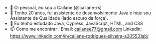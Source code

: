 - 👋 Oi pessoal, eu sou a Cailane (@cailane-rs)
- 👀 Tenho 20 anos, fui assistente de desenvolvimento Java e hoje sou Assistente de Qualidade (lado escuro da força).
- 🌱 Eu tenho estudado Java, Cypress, JavaScript, HTML, and CSS
- 📫 Como me encontrar :
Email: cailanee77@gmail.com
Linkedin: https://www.linkedin.com/in/cailane-rodrigues-silveira-a305531ab/
<!---
cailane-rs/cailane-rs is a ✨ special ✨ repository because its `README.md` (this file) appears on your GitHub profile.
You can click the Preview link to take a look at your changes.
--->
